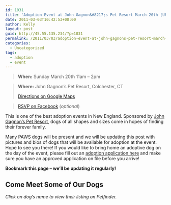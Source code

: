 ```yaml
---
id: 1031
title: 'Adoption Event at John Gagnon&#8217;s Pet Resort March 20th [UPDATED]'
date: 2011-03-03T10:42:53+00:00
author: Kelly
layout: post
guid: http://45.55.135.234/?p=1031
permalink: /2011/03/03/adoption-event-at-john-gagnons-pet-resort-march-20th/
categories:
  - Uncategorized
tags:
  - adoption
  - event
---
```

> **When:** Sunday March 20th 11am &#8211; 2pm
  
> **Where:** John Gagnon&#8217;s Pet Resort, Colchester, CT
> 
> [Directions on Google Maps](http://maps.google.com/maps?f=q&source=s_q&hl=en&geocode=&q=227+Upton+Road+Colchester,+CT+06415&aq=&sll=37.0625,-95.677068&sspn=37.819897,79.013672&ie=UTF8&hq=&hnear=227+Upton+Rd,+Colchester,+New+London,+Connecticut+06415&z=16)
  
> [RSVP on Facebook](http://www.facebook.com/event.php?eid=195958823761585) (_optional_)

This is one of the best adoption events in New England. Sponsored by [John Gagnon&#8217;s Pet Resort](http://www.4dogman.com/), dogs of all shapes and sizes come in hopes of finding their forever family.

Many PAWS dogs will be present and we will be updating this post with pictures and bios of dogs that will be available for adoption at the event. Hope to see you there! If you would like to bring home an adoptive dog on the day of the event, please fill out an [adoption application here](https://pawsnewengland.com/adoption-form/) and make sure you have an approved application on file before you arrive!

**Bookmark this page &#8211; we&#8217;ll be updating it regularly!**

## Come Meet Some of Our Dogs

_Click on dog&#8217;s name to view their listing on Petfinder._
